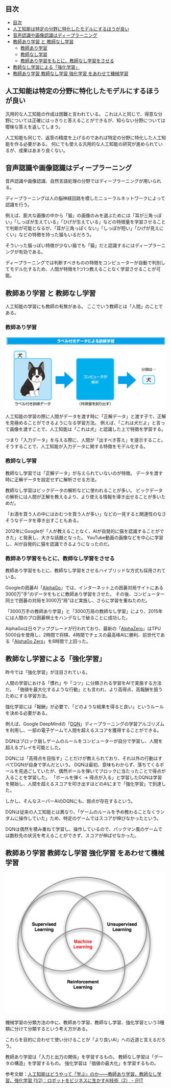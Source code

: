 ## 目次

<!-- TOC depthFrom:2 -->

- [目次](#目次)
- [人工知能は特定の分野に特化したモデルにするほうが良い](#人工知能は特定の分野に特化したモデルにするほうが良い)
- [音声認識や画像認識はディープラーニング](#音声認識や画像認識はディープラーニング)
- [教師あり学習 と 教師なし学習](#教師あり学習-と-教師なし学習)
  - [教師あり学習](#教師あり学習)
  - [教師なし学習](#教師なし学習)
  - [教師あり学習をもとに、教師なし学習をさせる](#教師あり学習をもとに教師なし学習をさせる)
- [教師なし学習による「強化学習」](#教師なし学習による強化学習)
- [教師あり学習 教師なし学習 強化学習 をあわせて機械学習](#教師あり学習-教師なし学習-強化学習-をあわせて機械学習)

<!-- /TOC -->

## 人工知能は特定の分野に特化したモデルにするほうが良い
汎用的な人工知能の作成は困難と言われている。
これは人と同じで、得意な分野については正確にはっきりと答えることができるが、知らない分野については曖昧な答えを返してしまう。

人工知能も同じで、返答の精度を上げるのであれば特定の分野に特化した人工知能を作る必要がある。
何にでも使える汎用的な人工知能の研究が進められているが、成果はあまり良くない。

## 音声認識や画像認識はディープラーニング

音声認識や画像認識、自然言語処理の分野ではディープラーニングが用いられる。

ディープラーニングは人の脳神経回路を模したニューラルネットワークによって認識を行う。

例えば、膨大な画像の中から「猫」の画像のみを選ぶためには「耳が三角っぽい」「しっぽが生えている」「ひげが生えている」などの特徴量を学習させることで判断が可能となるが、「耳が三角っぽくない」「しっぽが短い」「ひげが見えにくい」などの特徴を持った猫もいるだろう。

そういった猫っぽい特徴が少ない猫でも「猫」だと認識するにはディープラーニングが有効である。

ディープラーニングでは判断すべきものの特徴をコンピューターが自動で判別してモデル化するため、人間が特徴を1つ1つ教えることなく学習させることが可能。

## 教師あり学習 と 教師なし学習
人工知能の学習にも教師の有無がある。
ここでいう教師とは「人間」のことである。

### 教師あり学習
![](./images/l_r20_img02_01.png)

人工知能の学習の際に人間がデータを渡す時に「正解データ」と渡す子で、正解を見極めることができるようになる学習方法。
例えば、「これは犬だよ」と言って画像を渡すことで、人工知能は「これは犬」と認識した上で特徴を学習する。

つまり「入力データ」を与える際に、人間が「出すべき答え」を提示すること。
そうすることで、人工知能が入力データに関する特徴をモデル化する。

### 教師なし学習
教師なし学習では「正解データ」が与えられていないのが特徴。
データを渡す時に正解データを設定せずに解析させる方法。

教師なし学習はビックデータの解析などに使われることが多い。
ビックデータの解析には人間が正解を教えるより、より使える情報を導き出せることが多いためだ。

「お酒を買う人の中にはおむつを買う人が多い」などの一見すると関連性のなさそうなデータを導き出すこともある。

2012年にGoogleが「人が教えることなく、AIが自発的に猫を認識することができた」と発表し、大きな話題となった。
YouTube動画の画像などを中心に学習し、AIが自発的に猫を認識できるようになったのだ。

### 教師あり学習をもとに、教師なし学習をさせる
教師あり学習をもとに、教師なし学習をさせるハイブリッドな方式も採用されている。

Googleの囲碁AI「[AlphaGo](https://ja.wikipedia.org/wiki/AlphaGo)」では、インターネット上の囲碁対局サイトにある3000万”手”のデータをもとに教師あり学習をさせた。
その後、コンピューター同士で囲碁の対局を3000万”局”ほど実施し、さらに学習を重ねたのだ。

「3000万手の教師あり学習」と「3000万局の教師なし学習」により、2015年には人間のプロ囲碁棋士をハンデなしで破ることに成功した。

AlphaGoは日々アップグレードが行われており、最新の「[AlphaZero](https://ja.wikipedia.org/wiki/AlphaGo_Zero)」はTPU 5000台を使用し、2時間で将棋、4時間でチェスの最高峰AIに勝利、前世代である「[AlphaGo Zero](https://ja.wikipedia.org/wiki/AlphaZero)」を8時間で上回った。

## 教師なし学習による「強化学習」
昨今では「強化学習」が注目されている。

人間の学習における「慣れ」や「コツ」に分類される学習をAIで実施する方法だ。
「価値を最大化するような行動」とも言われ、より高得点、高報酬を狙うためにする学習方法。

強化学習には「報酬」が必要で、「どのような結果を得ると良い」というルールを決める必要がある。

例えば、Google DeepMindの「[DQN](https://ja.wikipedia.org/wiki/DQN_(%E3%82%B3%E3%83%B3%E3%83%94%E3%83%A5%E3%83%BC%E3%82%BF))」ディープラーニングの学習アルゴリズムを利用し、一部の電子ゲームで人間を超えるスコアを獲得することができる。

DQNはブロック崩しゲームのルールをコンピューターが自分で学習し、人間を超えるプレイを可能とした。

DQNには「高得点を目指す」ことだけが教えられており、それ以外の行動はすべてDQNが自身で学んだという。
DQNは最初、意味もわからず、落ちてくるボールを見過ごしていたが、偶然ボールを弾いてブロックに当たったことで得点が入ることを学習した。
「ボールを弾く → 得点が入る」と学習したDQNは学習を開始し、人間を超えるスコアを叩き出すほどのAIにまで「強化学習」で到達した。

しかし、そんなスーパーAIのDQNにも、弱点が存在するという。

DQNは従来の人工知能とは異なり、「ゲームのルールを予め教わることなくランダムに操作していた」ため、特定のゲームではスコアが伸びなかったという。

DQNは偶然を積み重ねて学習し、操作しているので、パックマン風のゲームでは数秒先の状況を考えることができず、スコアが伸ばせなかった。

## 教師あり学習 教師なし学習 強化学習 をあわせて機械学習

![](./images/20170212220249.png)

機械学習の分類方法の中に、教師あり学習、教師なし学習、強化学習という3種類に分けて分類するという考え方がある。

これらを目的に合わせて使い分けることが「より良いAI」への近道と言えるだろう。

教師あり学習は「入力と出力の関係」を学習するもの。
教師なし学習は「データの構造」を学習するもの。
強化学習は「価値の最大化」を学習するもの。

参考文献：[人工知能はどうやって「学ぶ」のか――教師あり学習、教師なし学習、強化学習 \(1/2\)：ロボットをビジネスに生かすAI技術（2） \- ＠IT](https://www.atmarkit.co.jp/ait/articles/1610/01/news002.html)